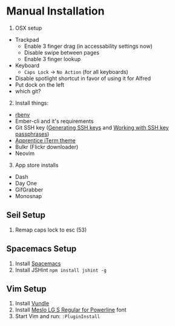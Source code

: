 Manual Installation
=======================

1. OSX setup
  - Trackpad
    - Enable 3 finger drag (in accessability settings now)
    - Disable swipe between pages
    - Enable 3 finger lookup
  - Keyboard
    - `Caps Lock` -> `No Action` (for all keyboards)
  - Disable spotlight shortcut in favor of using it for Alfred
  - Put dock on the left
  - which git?
2. Install things:
  - [rbenv](https://github.com/sstephenson/rbenv)
  - Ember-cli and it's requirements
  - Git SSH key ([Generating SSH keys](https://help.github.com/articles/generating-ssh-keys/) and [Working with SSH key passphrases](https://help.github.com/articles/working-with-ssh-key-passphrases/))
  - [Apprentice iTerm theme](https://github.com/romainl/iterm2-colorschemes)
  - Bulkr (Flickr downloader)
  - Neovim
3. App store installs
  - Dash
  - Day One
  - GifGrabber
  - Monosnap

Seil Setup
---------------
1. Remap caps lock to esc (53)

Spacemacs Setup
---------------
1. Install [Spacemacs](https://github.com/syl20bnr/spacemacs)
2. Install JSHint `npm install jshint -g`

Vim Setup
---------
1. Install [Vundle](https://github.com/gmarik/Vundle.vim)
2. Install [Meslo LG S Regular for Powerline](https://github.com/Lokaltog/powerline-fonts/blob/master/Meslo/Meslo%20LG%20S%20Regular%20for%20Powerline.otf) font
3. Start Vim and run: `:PluginInstall`
